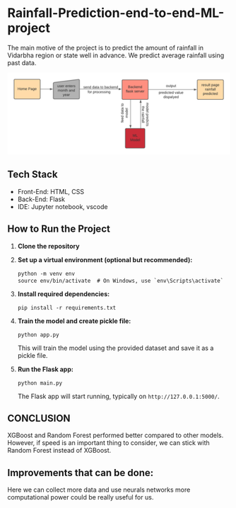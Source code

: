 # Rainfall-Prediction-end-to-end-ML-project

The main motive of the project is to predict the amount of rainfall in Vidarbha region or state well in advance. We predict average rainfall using past data.

![alt text](static/workFlow.png)

## Tech Stack

* Front-End: HTML, CSS
* Back-End: Flask
* IDE: Jupyter notebook, vscode

## How to Run the Project

1. **Clone the repository**

2. **Set up a virtual environment (optional but recommended):**
   ```
   python -m venv env
   source env/bin/activate  # On Windows, use `env\Scripts\activate`
   ```

3. **Install required dependencies:**
   ```
   pip install -r requirements.txt
   ```

4. **Train the model and create pickle file:**
   ```
   python app.py
   ```
   This will train the model using the provided dataset and save it as a pickle file.

5. **Run the Flask app:**
   ```
   python main.py
   ```
   The Flask app will start running, typically on `http://127.0.0.1:5000/`.

## CONCLUSION

XGBoost and Random Forest performed better compared to other models. However, if speed is an important thing to consider, we can stick with Random Forest instead of XGBoost.


## Improvements that can be done:

Here we can collect more data and use neurals networks
more computational power could be really useful for us.
